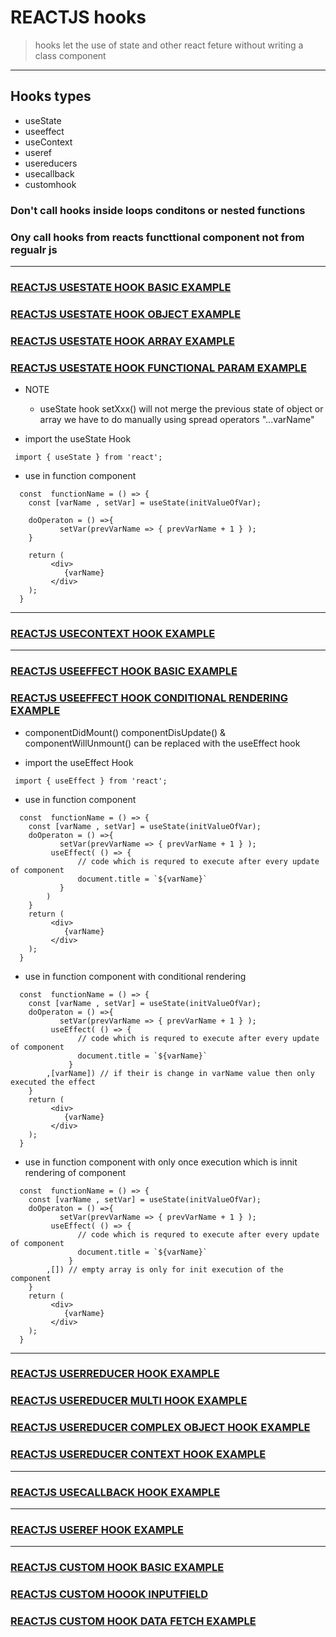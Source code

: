 # REACTJS hooks 
> hooks let the use of state and other react feture without writing a class component 

---
## Hooks types 
* useState 
* useeffect
* useContext
* useref
* usereducers
* usecallback 
* customhook 

### Don't call hooks inside loops conditons or nested functions 
### Ony call hooks from reacts functtional component not from regualr js 

---

### [REACTJS USESTATE HOOK BASIC EXAMPLE ](https://github.com/adarshkumarsingh83/reactjs/tree/master/APPLICATIONS/reactjs-hook-usestate)
### [REACTJS USESTATE HOOK OBJECT EXAMPLE](https://github.com/adarshkumarsingh83/reactjs/tree/master/APPLICATIONS/reactjs-hook-usestate-object)
### [REACTJS USESTATE HOOK ARRAY EXAMPLE](https://github.com/adarshkumarsingh83/reactjs/tree/master/APPLICATIONS/reactjs-hook-usestate-array)
### [REACTJS USESTATE HOOK FUNCTIONAL PARAM EXAMPLE](https://github.com/adarshkumarsingh83/reactjs/tree/master/APPLICATIONS/reactjs-hook-usestate-funtionparm)

* NOTE
	* useState hook setXxx() will not merge the previous state of object or array we have to do manually using spread operators "...varName"

* import the useState Hook 
```
 import { useState } from 'react';
```

* use in function component
```
  const  functionName = () => {
    const [varName , setVar] = useState(initValueOfVar);

    doOperaton = () =>{
           setVar(prevVarName => { prevVarName + 1 } );
    }

    return (
         <div>
            {varName}
         </div>
    );
  }

```

---

### [REACTJS USECONTEXT HOOK EXAMPLE](https://github.com/adarshkumarsingh83/reactjs/tree/master/APPLICATIONS/reactjs-usecontext-hook)

---

### [REACTJS USEEFFECT HOOK BASIC EXAMPLE](https://github.com/adarshkumarsingh83/reactjs/tree/master/APPLICATIONS/reactjs-hook-useeffect)
### [REACTJS USEEFFECT HOOK CONDITIONAL RENDERING EXAMPLE](https://github.com/adarshkumarsingh83/reactjs/tree/master/APPLICATIONS/reactjs-hook-useeffect-conditional-rendering)
* componentDidMount() componentDisUpdate() & componentWillUnmount() can be replaced with the useEffect hook 

* import the useEffect Hook 
```
 import { useEffect } from 'react';
```

* use in function component
```
  const  functionName = () => {    
    const [varName , setVar] = useState(initValueOfVar);
    doOperaton = () =>{
           setVar(prevVarName => { prevVarName + 1 } );
         useEffect( () => {
               // code which is requred to execute after every update of component 
               document.title = `${varName}`         
           }
        )
    }
    return (
         <div>
            {varName}
         </div>
    );
  }
```

* use in function component with conditional rendering 
```
  const  functionName = () => {    
    const [varName , setVar] = useState(initValueOfVar);
    doOperaton = () =>{
           setVar(prevVarName => { prevVarName + 1 } );
         useEffect( () => {
               // code which is requred to execute after every update of component 
               document.title = `${varName}`         
             }
        ,[varName]) // if their is change in varName value then only executed the effect
    }
    return (
         <div>
            {varName}
         </div>
    );
  }
```

* use in function component with only once execution which is innit rendering of component 
```
  const  functionName = () => {    
    const [varName , setVar] = useState(initValueOfVar);
    doOperaton = () =>{
           setVar(prevVarName => { prevVarName + 1 } );
         useEffect( () => {
               // code which is requred to execute after every update of component 
               document.title = `${varName}`         
             }
        ,[]) // empty array is only for init execution of the component 
    }
    return (
         <div>
            {varName}
         </div>
    );
  }
```
---

### [REACTJS USERREDUCER HOOK EXAMPLE ](https://github.com/adarshkumarsingh83/reactjs/tree/master/APPLICATIONS/reactjs-usereducers-hook)
### [REACTJS USEREDUCER MULTI HOOK EXAMPLE ](https://github.com/adarshkumarsingh83/reactjs/tree/master/APPLICATIONS/reactjs-usereducers-multit-hook)
### [REACTJS USEREDUCER COMPLEX OBJECT HOOK EXAMPLE](https://github.com/adarshkumarsingh83/reactjs/tree/master/APPLICATIONS/reactjs-usereducers-complex-object-hook)
### [REACTJS USEREDUCER CONTEXT HOOK EXAMPLE](https://github.com/adarshkumarsingh83/reactjs/tree/master/APPLICATIONS/reactjs-usereducers-context-hook)

---

### [REACTJS USECALLBACK HOOK EXAMPLE](https://github.com/adarshkumarsingh83/reactjs/tree/master/APPLICATIONS/reactjs-usecallback-hook)

---

### [REACTJS USEREF HOOK EXAMPLE](https://github.com/adarshkumarsingh83/reactjs/tree/master/APPLICATIONS/rectjs-useref-hook)

---

### [REACTJS CUSTOM HOOK BASIC EXAMPLE](https://github.com/adarshkumarsingh83/reactjs/tree/master/APPLICATIONS/reactjs-custom-hook-counter)
### [REACTJS CUSTOM HOOOK INPUTFIELD](https://github.com/adarshkumarsingh83/reactjs/tree/master/APPLICATIONS/reactjs-custom-hook-inputfield)
### [REACTJS CUSTOM HOOK DATA FETCH EXAMPLE](https://github.com/adarshkumarsingh83/reactjs/tree/master/APPLICATIONS/reactjs-custom-hook-data-fetch)